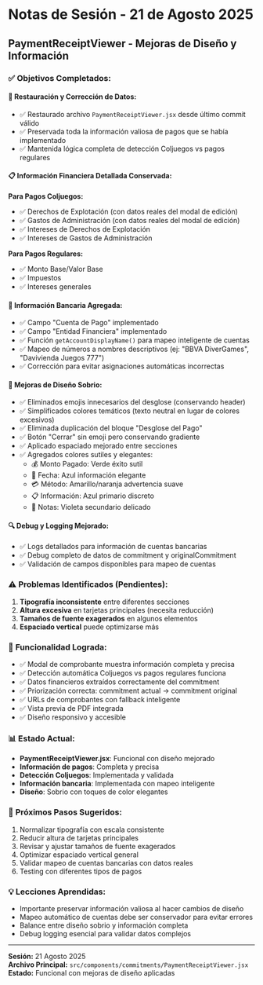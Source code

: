 # Notas de Sesión - 21 de Agosto 2025
## PaymentReceiptViewer - Mejoras de Diseño y Información

### ✅ **Objetivos Completados:**

#### 🔧 **Restauración y Corrección de Datos:**
- ✅ Restaurado archivo `PaymentReceiptViewer.jsx` desde último commit válido
- ✅ Preservada toda la información valiosa de pagos que se había implementado
- ✅ Mantenida lógica completa de detección Coljuegos vs pagos regulares

#### 📋 **Información Financiera Detallada Conservada:**
**Para Pagos Coljuegos:**
- ✅ Derechos de Explotación (con datos reales del modal de edición)
- ✅ Gastos de Administración (con datos reales del modal de edición)
- ✅ Intereses de Derechos de Explotación
- ✅ Intereses de Gastos de Administración

**Para Pagos Regulares:**
- ✅ Monto Base/Valor Base
- ✅ Impuestos
- ✅ Intereses generales

#### 🏦 **Información Bancaria Agregada:**
- ✅ Campo "Cuenta de Pago" implementado
- ✅ Campo "Entidad Financiera" implementado
- ✅ Función `getAccountDisplayName()` para mapeo inteligente de cuentas
- ✅ Mapeo de números a nombres descriptivos (ej: "BBVA DiverGames", "Davivienda Juegos 777")
- ✅ Corrección para evitar asignaciones automáticas incorrectas

#### 🎨 **Mejoras de Diseño Sobrio:**
- ✅ Eliminados emojis innecesarios del desglose (conservando header)
- ✅ Simplificados colores temáticos (texto neutral en lugar de colores excesivos)
- ✅ Eliminada duplicación del bloque "Desglose del Pago"
- ✅ Botón "Cerrar" sin emoji pero conservando gradiente
- ✅ Aplicado espaciado mejorado entre secciones
- ✅ Agregados colores sutiles y elegantes:
  - 💰 Monto Pagado: Verde éxito sutil
  - 📅 Fecha: Azul información elegante  
  - 💳 Método: Amarillo/naranja advertencia suave
  - 📋 Información: Azul primario discreto
  - 📝 Notas: Violeta secundario delicado

#### 🔍 **Debug y Logging Mejorado:**
- ✅ Logs detallados para información de cuentas bancarias
- ✅ Debug completo de datos de commitment y originalCommitment
- ✅ Validación de campos disponibles para mapeo de cuentas

### ⚠️ **Problemas Identificados (Pendientes):**
1. **Tipografía inconsistente** entre diferentes secciones
2. **Altura excesiva** en tarjetas principales (necesita reducción)
3. **Tamaños de fuente exagerados** en algunos elementos
4. **Espaciado vertical** puede optimizarse más

### 🎯 **Funcionalidad Lograda:**
- ✅ Modal de comprobante muestra información completa y precisa
- ✅ Detección automática Coljuegos vs pagos regulares funciona
- ✅ Datos financieros extraídos correctamente del commitment
- ✅ Priorización correcta: commitment actual → commitment original
- ✅ URLs de comprobantes con fallback inteligente
- ✅ Vista previa de PDF integrada
- ✅ Diseño responsivo y accesible

### 📊 **Estado Actual:**
- **PaymentReceiptViewer.jsx**: Funcional con diseño mejorado
- **Información de pagos**: Completa y precisa
- **Detección Coljuegos**: Implementada y validada
- **Información bancaria**: Implementada con mapeo inteligente
- **Diseño**: Sobrio con toques de color elegantes

### 🚀 **Próximos Pasos Sugeridos:**
1. Normalizar tipografía con escala consistente
2. Reducir altura de tarjetas principales
3. Revisar y ajustar tamaños de fuente exagerados
4. Optimizar espaciado vertical general
5. Validar mapeo de cuentas bancarias con datos reales
6. Testing con diferentes tipos de pagos

### 💡 **Lecciones Aprendidas:**
- Importante preservar información valiosa al hacer cambios de diseño
- Mapeo automático de cuentas debe ser conservador para evitar errores
- Balance entre diseño sobrio y información completa
- Debug logging esencial para validar datos complejos

---
**Sesión:** 21 Agosto 2025  
**Archivo Principal:** `src/components/commitments/PaymentReceiptViewer.jsx`  
**Estado:** Funcional con mejoras de diseño aplicadas
